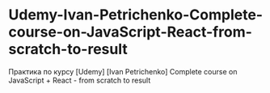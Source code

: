# Udemy-Ivan-Petrichenko-Complete-course-on-JavaScript-React-from-scratch-to-result
Практика по курсу [Udemy] [Ivan Petrichenko] Complete course on JavaScript + React - from scratch to result
